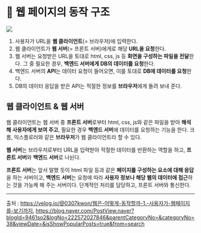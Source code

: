 # 🔄️ 웹 페이지의 동작 구조
![](https://velog.velcdn.com/images/seola1ne/post/716391cc-8718-4510-8eea-dd983893bd68/image.png)

1. 사용자가 URL을 **웹 클라이언트**(= 브라우저)에 입력한다.
2. 웹 클라이언트가 **웹 서버**(= 프론트 서버)에게로 해당 **URL을 요청**한다.
3. 웹 서버는 요청받은 URL을 토대로 html, css, js 등 **화면을 구성하는 파일을 전달**한다.
그 중 필요한 경우, **백엔드 서버에게 DB의 데이터를 요청**한다. 
4. 백엔드 서버의 **API**는 데이터 요청이 들어오면, 이를 토대로 **DB에 데이터를 요청**한다.
5. DB의 데이터 응답을 받은 API는 적절한 정보를 **브라우저**에게 돌려 보내 준다.

## 웹 클라이언트 & 웹 서버
웹 클라이언트는 웹 서버 중 **프론트 서버**로부터 html, css, js와 같은 파일을 받아 **해석해 사용자에게 보여 주고**, 
필요한 경우 **백엔드 서버**에 데이터를 요청하는 기능을 한다.
크롬, 익스플로러와 같은 **브라우저**가 웹 클라이언트라 할 수 있다.

**웹 서버**는 브라우저로부터 URL을 입력받아 적절한 데이터를 반환하는 역할을 하고, **프론트 서버**와 **백엔드 서버**로 나뉜다.

**프론트 서버**는 앞서 말했 듯이 html 파일 등과 같은 **페이지를 구성하는 요소에 대해 응답**을 하는 서버이고, 
**백엔드 서버**는 요청에 따라 **사용자 정보나 해당 웹의 데이터에 접근**하는 것을 가능케 해 주는 서버이다. 단계적인 처리를 담당하고, 프론트 서버와 통신한다.

<hr />

출처 : https://velog.io/@0307kwon/웹은-어떻게-동작할까-1.-사용자가-웹페이지를-보기까지, https://blog.naver.com/PostView.naver?blogId=9461so2&logNo=222572027846&parentCategoryNo=&categoryNo=38&viewDate=&isShowPopularPosts=true&from=search